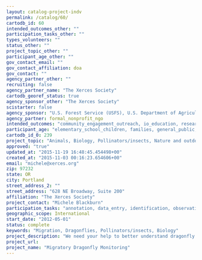 ```yaml
---
layout: catalog-project-indv
permalink: /catalog/60/
cartodb_id: 60
intended_outcomes_other: ""
participation_tasks_other: ""
types_volunteers: ""
status_other: ""
project_topic_other: ""
participant_age_other: ""
gov_contact_email: ""
gov_contact_affiliation: doa
gov_contact: ""
agency_partner_other: ""
recruiting: false
agency_partner_name: "The Xerces Society"
cartodb_georef_status: true
agency_sponsor_other: "The Xerces Society"
scistarter: false
agency_sponsor: "U.S. Forest Service (USFS), U.S. Department of Agriculture"
agency_partner: formal_nonprofit_ngo
intended_outcomes: "community_engagement_outreach, io_education, research_advancement"
participant_age: "elementary_school_children, families, general_public, middle_school_children, teens"
cartodb_id_0: 239
project_topic: "Animals, Biology, Pollinators/insects, Nature and outdoors"
approved: "true"
updated_at: "2015-11-19 16:48:45.454498+00"
created_at: "2015-11-03 00:16:23.654606+00"
email: "michele@xerces.org"
zip: 97232
state: OR
city: Portland
street_address_2: ""
street_address: "628 NE Broadway, Suite 200"
affiliation: "The Xerces Society"
project_contact: "Michele Blackburn"
participation_tasks: "annotation, data_entry, identification, observation, photography, site_selection_description"
geographic_scope: International
start_date: "2012-05-01"
status: complete
keywords: "Migration, Dragonflies, Pollinators/insects, Biology"
project_description: "We need your help to better understand dragonfly migration in North America. Although it spans three countries and has been documented since the 1880s, North American dragonfly migration is still poorly understood, and much remains to be learned about migratory cues, flight pathways, and the southern limits of overwintering grounds. Become part of an international network of citizen scientists and help monitor the spring and fall movements of the 5 main migratory species in North America, or report on these species throughout the year at a pond or wetland of your choice."
project_url: 
project_name: "Migratory Dragonfly Monitoring"
---
```

